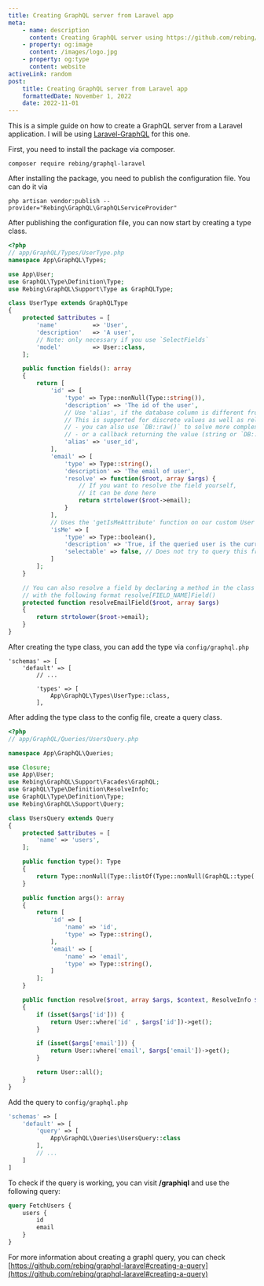 ```yaml
---
title: Creating GraphQL server from Laravel app
meta:
    - name: description
      content: Creating GraphQL server using https://github.com/rebing/graphql-laravel
    - property: og:image
      content: /images/logo.jpg
    - property: og:type
      content: website
activeLink: random
post:
    title: Creating GraphQL server from Laravel app
    formattedDate: November 1, 2022
    date: 2022-11-01
---
```


<script setup>
import BlogPost from './.vitepress/theme/components/BlogPost.vue'
import './.vitepress/styles/codeblock.styl';
</script>

<BlogPost>

  <div>

This is a simple guide on how to create a GraphQL server from a Laravel application. I will be using [Laravel-GraphQL](https://github.com/rebing/graphql-laravel) for this one.

First, you need to install the package via composer.

```shell
composer require rebing/graphql-laravel
```

After installing the package, you need to publish the configuration file. You can do it via

```shell
php artisan vendor:publish --provider="Rebing\GraphQL\GraphQLServiceProvider"
```

After publishing the configuration file, you can now start by creating a type class.

```php
<?php
// app/GraphQL/Types/UserType.php
namespace App\GraphQL\Types;

use App\User;
use GraphQL\Type\Definition\Type;
use Rebing\GraphQL\Support\Type as GraphQLType;

class UserType extends GraphQLType
{
    protected $attributes = [
        'name'          => 'User',
        'description'   => 'A user',
        // Note: only necessary if you use `SelectFields`
        'model'         => User::class,
    ];

    public function fields(): array
    {
        return [
            'id' => [
                'type' => Type::nonNull(Type::string()),
                'description' => 'The id of the user',
                // Use 'alias', if the database column is different from the type name.
                // This is supported for discrete values as well as relations.
                // - you can also use `DB::raw()` to solve more complex issues
                // - or a callback returning the value (string or `DB::raw()` result)
                'alias' => 'user_id',
            ],
            'email' => [
                'type' => Type::string(),
                'description' => 'The email of user',
                'resolve' => function($root, array $args) {
                    // If you want to resolve the field yourself,
                    // it can be done here
                    return strtolower($root->email);
                }
            ],
            // Uses the 'getIsMeAttribute' function on our custom User model
            'isMe' => [
                'type' => Type::boolean(),
                'description' => 'True, if the queried user is the current user',
                'selectable' => false, // Does not try to query this from the database
            ]
        ];
    }

    // You can also resolve a field by declaring a method in the class
    // with the following format resolve[FIELD_NAME]Field()
    protected function resolveEmailField($root, array $args)
    {
        return strtolower($root->email);
    }
}
```

After creating the type class, you can add the type via `config/graphql.php`

```
'schemas' => [
    'default' => [
        // ...

        'types' => [
            App\GraphQL\Types\UserType::class,
        ],
```

After adding the type class to the config file, create a query class.

```php
<?php
// app/GraphQL/Queries/UsersQuery.php

namespace App\GraphQL\Queries;

use Closure;
use App\User;
use Rebing\GraphQL\Support\Facades\GraphQL;
use GraphQL\Type\Definition\ResolveInfo;
use GraphQL\Type\Definition\Type;
use Rebing\GraphQL\Support\Query;

class UsersQuery extends Query
{
    protected $attributes = [
        'name' => 'users',
    ];

    public function type(): Type
    {
        return Type::nonNull(Type::listOf(Type::nonNull(GraphQL::type('User'))));
    }

    public function args(): array
    {
        return [
            'id' => [
                'name' => 'id',
                'type' => Type::string(),
            ],
            'email' => [
                'name' => 'email',
                'type' => Type::string(),
            ]
        ];
    }

    public function resolve($root, array $args, $context, ResolveInfo $resolveInfo, Closure $getSelectFields)
    {
        if (isset($args['id'])) {
            return User::where('id' , $args['id'])->get();
        }

        if (isset($args['email'])) {
            return User::where('email', $args['email'])->get();
        }

        return User::all();
    }
}
```

Add the query to `config/graphql.php`

```php
'schemas' => [
    'default' => [
        'query' => [
            App\GraphQL\Queries\UsersQuery::class
        ],
        // ...
    ]
]
```

To check if the query is working, you can visit **/graphiql** and use the following query:

```graphql
query FetchUsers {
    users {
        id
        email
    }
}
```

For more information about creating a graphl query, you can check [https://github.com/rebing/graphql-laravel#creating-a-query](https://github.com/rebing/graphql-laravel#creating-a-query)

  </div>
</BlogPost>
